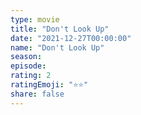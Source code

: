 ```yaml
---
type: movie
title: "Don't Look Up"
date: "2021-12-27T00:00:00"
name: "Don't Look Up"
season:
episode:
rating: 2
ratingEmoji: "⭐️⭐️"
share: false
---
```

